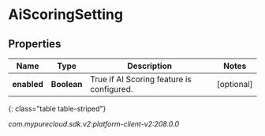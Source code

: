 # AiScoringSetting


## Properties

| Name | Type | Description | Notes |
| ------------ | ------------- | ------------- | ------------- |
| **enabled** | **Boolean** | True if AI Scoring feature is configured. |  [optional] |
{: class="table table-striped"}




_com.mypurecloud.sdk.v2:platform-client-v2:208.0.0_

